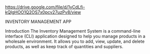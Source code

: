 https://drive.google.com/file/d/1yCdLfi-kQlgHOO1Q2OS7x0pcv27uzPv8/view


INVENTORY MANAGEMENT APP



Introduction
The Inventory Management System is a command-line interface (CLI) application designed to help you manage products in a wholesale environment. It allows you to add, view, update, and delete products, as well as keep track of quantities and suppliers.

